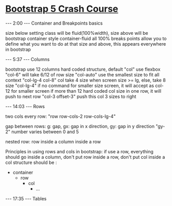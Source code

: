 # [Bootstrap 5 Crash Course](<https://www.youtube.com/watch?v=Jyvffr3aCp0>)

--- 2:00 --- Container and Breakpoints basics

size below setting class will be fluid(100%width), size above will be bootstrap container style
container-fluid all 100%
breaks points allow you to define what you want to do at that size and above, this appears everywhere in bootstrap

--- 5:37 --- Columns

bootstrap use 12 columns hard coded structure,
default "col" use flexbox
"col-6" will take 6/12 of row size
"col-auto" use the smallest size to fit all context
"col-lg-4 col-8" col take 4 size when screen size >= lg, else, take 8 size
"col-lg-4" if no command for smaller size screen, it will accept as col-12 for smaller screen
if more than 12 hard coded col size in one row, it will push to next row
"col-3 offset-3" push this col 3 sizes to right

--- 14:03 --- Rows

two cols every row:
"row row-cols-2 row-cols-lg-4" 

gap between rows: g: gap, gx: gap in x direction, gy: gap in y direction
"gy-2" number varies between 0 and 5

nested row: row inside a column inside a row

Principles in using rows and cols in bootstrap:
if use a row, everything should go inside a column, don't put row inside a row, don't put col inside a col
structure should be :
- container
    - row
      - col
        - ...

--- 17:35 --- Tables

